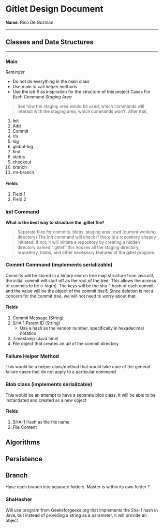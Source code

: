 # Gitlet Design Document

**Name**: Rino De Guzman

---

## Classes and Data Structures

---

### Main
*Reminder*
- Do not do everything in the main class
- Use main to call helper methods
- Use the lab 6 as inspiration for the structure of this project
Cases For Each Command
*Staging Area*
>See how the staging area would be used, which commands will interact with the staging area, which commands won't.
After that, 
1. Init
2. Add
3. Commit
4. rm
5. log
6. global-log
7. find
8. status
9. checkout
10. branch
11. rm-branch

#### Fields
1. Field 1
2. Field 2


### Init Command
**What is the best way to structure the .gitlet file?**
>Separate files for commits, blobs, staging area, cwd (current working directory)
The init command will check if there is a repository already initiated. If not, it will initiate a repository
by creating a hidden directory named ".gitlet" this houses all the staging directory, repository, blobs, and
other necessary features of the gitlet program. 


### Commit Command (implements serializable)
Commits will be stored in a binary search tree map structure from java.util, the initial commit will start off
as the root of the tree. This allows the access of commits to be o-log(n).
The keys will be the sha-1 hash of each commit and the value will be the object of the commit
itself. Since deletion is not a concern for the commit tree, we will not need to worry about that.

#### Fields
1. Commit Message (String)
2. SHA 1 Parent ID (String)
    * Use a hash as the version number, specifically in hexadecimal notation
3. Timestamp (Java time)
4. File object that creates an url of the commit directory


### Failure Helper Method
This would be a helper class/method that would take care of the general failure cases that do not apply
to a particular command


### Blob class (implements serializable)
This would be an attempt to have a separate blob class. It will be able to be instantiated and created as 
a new object

#### Fields
1. SHA-1 Hash as the file name
2. File Content

## Algorithms


## Persistence


## Branch
Have each branch into separate folders. Master is within its own folder ?

### ShaHasher
Will use program from Geeksforgeeks.org that implements the Sha-1 hash in Java, but instead of 
providing a string as a parameter, it will provide an object
